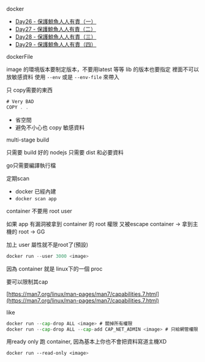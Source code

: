 docker

- [Day26 - 保護鯨魚人人有責（一）](https://ithelp.ithome.com.tw/articles/10280332)
- [Day27 - 保護鯨魚人人有責（二）](https://ithelp.ithome.com.tw/articles/10280755)
- [Day28 - 保護鯨魚人人有責（三）](https://ithelp.ithome.com.tw/articles/10281108)
- [Day29 - 保護鯨魚人人有責（四）](https://ithelp.ithome.com.tw/articles/10281450)


dockerFile

image 的環境版本要制定版本，不要用latest 等等
lib 的版本也要指定
裡面不可以放敏感資料
使用 `--env` 或是 `--env-file` 來帶入

只 copy需要的東西
```go
# Very BAD
COPY . .
```

- 省空間
- 避免不小心也 copy 敏感資料

multi-stage build

只需要 build 好的
nodejs 只需要 dist 和必要資料

go只需要編譯執行檔


定期scan
- docker 已經內建
- `docker scan app`



container 不要用 root user

如果 app 有漏洞被拿到 container 的 root 權限
又被escape container → 拿到主機的 root → GG


加上 user 屬性就不是root了(預設)

```go
docker run --user 3000 <image>
```

因為 container 就是 linux下的一個 proc

要可以限制其cap

[https://man7.org/linux/man-pages/man7/capabilities.7.html](https://man7.org/linux/man-pages/man7/capabilities.7.html)

like

```go
docker run --cap-drop ALL <image> # 關掉所有權限
docker run --cap-drop ALL --cap-add CAP_NET_ADMIN <image> # 只給網管權限
```

用ready only 跑 container, 因為基本上你也不會把資料寫道主機XD

```css
docker run --read-only <image>

```